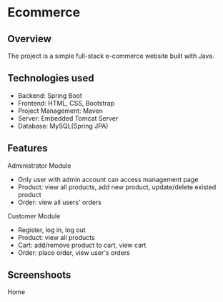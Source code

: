 # Ecommerce
## Overview
The project is a simple full-stack e-commerce website built with Java.

## Technologies used
* Backend: Spring Boot
* Frontend: HTML, CSS, Bootstrap
* Project Management: Maven
* Server: Embedded Tomcat Server
* Database: MySQL(Spring JPA)

## Features
Administrator Module
* Only user with admin account can access management page
* Product: view all products, add new product, update/delete existed product
* Order: view all users' orders

Customer Module
* Register, log in, log out
* Product: view all products
* Cart: add/remove product to cart, view cart
* Order: place order, view user's orders

## Screenshoots
Home

